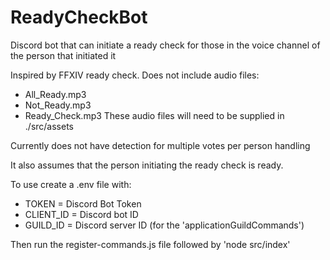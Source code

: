 # ReadyCheckBot
Discord bot that can initiate a ready check for those in the voice channel of the person that initiated it

Inspired by FFXIV ready check.
Does not include audio files:
- All_Ready.mp3
- Not_Ready.mp3
- Ready_Check.mp3
These audio files will need to be supplied in ./src/assets

Currently does not have detection for multiple votes per person handling

It also assumes that the person initiating the ready check is ready.

To use create a .env file with:
- TOKEN = Discord Bot Token
- CLIENT_ID = Discord bot ID
- GUILD_ID = Discord server ID (for the 'applicationGuildCommands')

Then run the register-commands.js file followed by 'node src/index'